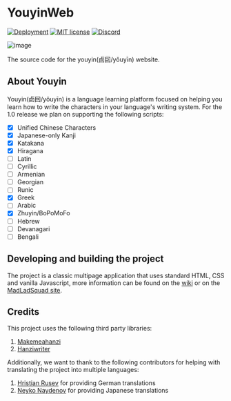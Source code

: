 # YouyinWeb
[![Deployment](https://github.com/MadLadSquad/YouyinWeb/actions/workflows/static.yml/badge.svg)](https://github.com/MadLadSquad/YouyinWeb/actions/workflows/static.yml)
[![MIT license](https://img.shields.io/badge/License-MIT-blue.svg)](https://lbesson.mit-license.org/)
[![Discord](https://img.shields.io/discord/717037253292982315.svg?label=&logo=discord&logoColor=ffffff&color=7389D8&labelColor=6A7EC2)](https://discord.gg/4wgH8ZE)

![image](https://github.com/MadLadSquad/YouyinWeb/assets/40400590/6128676b-53e8-4e17-a5ed-f5fa44d4dc06)

The source code for the youyin(卣囙/yǒuyīn) website.

## About Youyin
Youyin(卣囙/yǒuyīn) is a language learning platform focused on helping you learn how to write the characters in your language's writing system. For the 1.0
release we plan on supporting the following scripts:
- [x] Unified Chinese Characters
- [x] Japanese-only Kanji
- [x] Katakana
- [x] Hiragana
- [ ] Latin
- [ ] Cyrillic
- [ ] Armenian
- [ ] Georgian
- [ ] Runic
- [x] Greek
- [ ] Arabic
- [x] Zhuyin/BoPoMoFo
- [ ] Hebrew
- [ ] Devanagari
- [ ] Bengali

## Developing and building the project
The project is a classic multipage application that uses standard HTML, CSS and vanilla Javascript, more information can be found 
on the [wiki](https://github.com/MadLadSquad/YouyinWeb/wiki/) or on the 
[MadLadSquad site](https://madladsquad.com/docs/YouyinWeb/Home).

## Credits
This project uses the following third party libraries:
1. [Makemeahanzi](https://github.com/skishore/makemeahanzi)
1. [Hanziwriter](https://github.com/chanind/hanzi-writer)

Additionally, we want to thank to the following contributors for helping with translating the project into multiple languages:
1. [Hristian Rusev](https://github.com/ProHunter67BG) for providing German translations
1. [Neyko Naydenov](https://github.com/Neyko641) for providing Japanese translations
